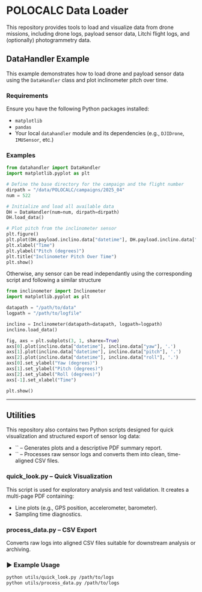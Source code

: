 # POLOCALC Data Loader

This repository provides tools to load and visualize data from drone missions, including drone logs, payload sensor data, Litchi flight logs, and (optionally) photogrammetry data.

## DataHandler Example

This example demonstrates how to load drone and payload sensor data using the `DataHandler` class and plot inclinometer pitch over time.

### Requirements

Ensure you have the following Python packages installed:

* `matplotlib`
* `pandas`
* Your local `datahandler` module and its dependencies (e.g., `DJIDrone`, `IMUSensor`, etc.)

### Examples

```python
from datahandler import DataHandler
import matplotlib.pyplot as plt

# Define the base directory for the campaign and the flight number
dirpath = "/data/POLOCALC/campaigns/2025_04"
num = 522

# Initialize and load all available data
DH = DataHandler(num=num, dirpath=dirpath)
DH.load_data()

# Plot pitch from the inclinometer sensor
plt.figure()
plt.plot(DH.payload.inclino.data["datetime"], DH.payload.inclino.data["pitch"])
plt.xlabel("Time")
plt.ylabel("Pitch (degrees)")
plt.title("Inclinometer Pitch Over Time")
plt.show()
```

Otherwise, any sensor can be read independantly using the corresponding script and following a similar structure

```python
from inclinometer import Inclinometer
import matplotlib.pyplot as plt

datapath = "/path/to/data"
logpath = "/path/to/logfile"

inclino = Inclinometer(datapath=datapath, logpath=logpath)
inclino.load_data()

fig, axs = plt.subplots(3, 1, sharex=True)
axs[0].plot(inclino.data["datetime"], inclino.data["yaw"], '.')
axs[1].plot(inclino.data["datetime"], inclino.data["pitch"], '.')
axs[2].plot(inclino.data["datetime"], inclino.data["roll"], '.')
axs[0].set_ylabel("Yaw (degrees)")
axs[1].set_ylabel("Pitch (degrees)")
axs[2].set_ylabel("Roll (degrees)")
axs[-1].set_xlabel("Time")

plt.show()
```

---

## Utilities

This repository also contains two Python scripts designed for quick visualization and structured export of sensor log data:

* \`\` – Generates plots and a descriptive PDF summary report.
* \`\` – Processes raw sensor logs and converts them into clean, time-aligned CSV files.

### quick\_look.py – Quick Visualization

This script is used for exploratory analysis and test validation. It creates a multi-page PDF containing:

* Line plots (e.g., GPS position, accelerometer, barometer).
* Sampling time diagnostics.

### process\_data.py – CSV Export

Converts raw logs into aligned CSV files suitable for downstream analysis or archiving.

### ▶️ Example Usage

```bash
python utils/quick_look.py /path/to/logs
python utils/process_data.py /path/to/logs
```
